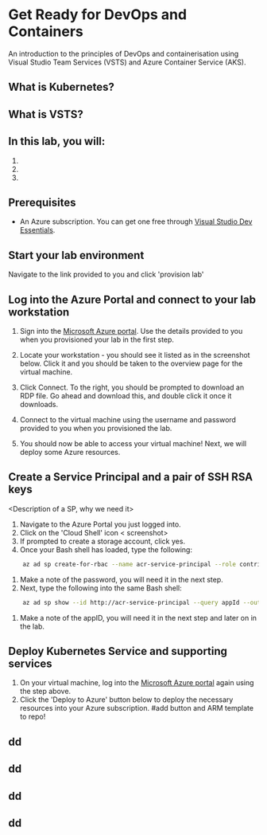 # Get Ready for DevOps and Containers

An introduction to the principles of DevOps and containerisation using Visual Studio Team Services (VSTS) and Azure Container Service (AKS).

## What is Kubernetes?

## What is VSTS?

## In this lab, you will:

1. 
2.
3.

## Prerequisites

* An Azure subscription. You can get one free through [Visual Studio Dev Essentials](https://visualstudio.microsoft.com/dev-essentials/).

## Start your lab environment

Navigate to the link provided to you and click 'provision lab'

## Log into the Azure Portal and connect to your lab workstation


1. Sign into the [Microsoft Azure portal](https://portal.azure.com).  Use the details provided to you when you provisioned your lab in the first step.

1. Locate your workstation - you should see it listed as in the screenshot below. Click it and you should be taken to the overview page for the virtual machine.

1. Click Connect.  To the right, you should be prompted to download an RDP file.  Go ahead and download this, and double click it once it downloads.

1. Connect to the virtual machine using the username and password provided to you when you provisioned the lab.

1. You should now be able to access your virtual machine!  Next, we will deploy some Azure resources.

## Create a Service Principal and a pair of SSH RSA keys

<Description of a SP, why we need it>

1. Navigate to the Azure Portal you just logged into.
1. Click on the 'Cloud Shell' icon < screenshot> 
1. If prompted to create a storage account, click yes.
1. Once your Bash shell has loaded, type the following:

``` bash
	az ad sp create-for-rbac --name acr-service-principal --role contributor --query password --output tsv
```
1. Make a note of the password, you will need it in the next step.
1. Next, type the following into the same Bash shell:
``` bash
	az ad sp show --id http://acr-service-principal --query appId --output tsv
```
1. Make a note of the appID, you will need it in the next step and later on in the lab.



## Deploy Kubernetes Service and supporting services

1. On your virtual machine, log into the [Microsoft Azure portal](https://portal.azure.com) again using the step above.
1. Click the 'Deploy to Azure' button below to deploy the necessary resources into your Azure subscription. #add button and ARM template to repo!

## dd

## dd

## dd

## dd


